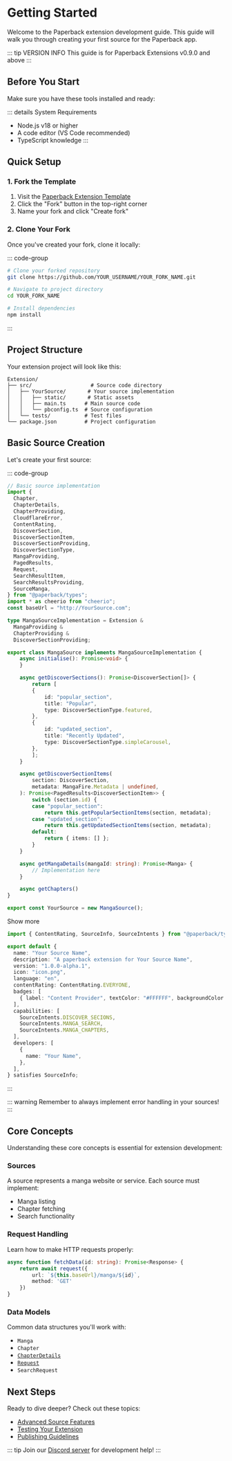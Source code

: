 # Getting Started
Welcome to the Paperback extension development guide. This guide will walk you through creating your first source for the Paperback app.

::: tip VERSION INFO
This guide is for Paperback Extensions v0.9.0 and above
:::

## Before You Start
Make sure you have these tools installed and ready:

::: details System Requirements
- Node.js v18 or higher
- A code editor (VS Code recommended)
- TypeScript knowledge
:::

## Quick Setup

### 1. Fork the Template
1. Visit the [Paperback Extension Template](https://github.com/paperback-community/template-extensions)
2. Click the "Fork" button in the top-right corner
3. Name your fork and click "Create fork"

### 2. Clone Your Fork
Once you've created your fork, clone it locally:

::: code-group
```bash
# Clone your forked repository
git clone https://github.com/YOUR_USERNAME/YOUR_FORK_NAME.git

# Navigate to project directory
cd YOUR_FORK_NAME

# Install dependencies
npm install
```
:::


## Project Structure
Your extension project will look like this:

```text
Extension/
├── src/                   # Source code directory
│   ├── YourSource/       # Your source implementation
│   │   ├── static/       # Static assets
│   │   ├── main.ts      # Main source code
│   │   └── pbconfig.ts  # Source configuration
│   └── tests/           # Test files
└── package.json         # Project configuration
```

## Basic Source Creation
Let's create your first source:

::: code-group
<div class="code-container collapsed">

```typescript [main.ts]
// Basic source implementation
import {
  Chapter,
  ChapterDetails,
  ChapterProviding,
  CloudflareError,
  ContentRating,
  DiscoverSection,
  DiscoverSectionItem,
  DiscoverSectionProviding,
  DiscoverSectionType,
  MangaProviding,
  PagedResults,
  Request,
  SearchResultItem,
  SearchResultsProviding,
  SourceManga,
} from "@paperback/types";
import * as cheerio from "cheerio";
const baseUrl = "http://YourSource.com";

type MangaSourceImplementation = Extension &
  MangaProviding &
  ChapterProviding &
  DiscoverSectionProviding;

export class MangaSource implements MangaSourceImplementation {
    async initialise(): Promise<void> {
    }

    async getDiscoverSections(): Promise<DiscoverSection[]> {
        return [
        {
            id: "popular_section",
            title: "Popular",
            type: DiscoverSectionType.featured,
        },
        {
            id: "updated_section",
            title: "Recently Updated",
            type: DiscoverSectionType.simpleCarousel,
        },
        ];
    }

    async getDiscoverSectionItems(
        section: DiscoverSection,
        metadata: MangaFire.Metadata | undefined,
    ): Promise<PagedResults<DiscoverSectionItem>> {
        switch (section.id) {
        case "popular_section":
            return this.getPopularSectionItems(section, metadata);
        case "updated_section":
            return this.getUpdatedSectionItems(section, metadata);
        default:
            return { items: [] };
        }
    }

    async getMangaDetails(mangaId: string): Promise<Manga> {
        // Implementation here
    }

    async getChapters()
}

export const YourSource = new MangaSource();
```

<div class="code-toggle">Show more</div>
</div>

```typescript [pbconfig.ts]
import { ContentRating, SourceInfo, SourceIntents } from "@paperback/types";

export default {
  name: "Your Source Name",
  description: "A paperback extension for Your Source Name",
  version: "1.0.0-alpha.1",
  icon: "icon.png",
  language: "en",
  contentRating: ContentRating.EVERYONE,
  badges: [
    { label: "Content Provider", textColor: "#FFFFFF", backgroundColor: "#800080" },
  ],
  capabilities: [
    SourceIntents.DISCOVER_SECIONS,
    SourceIntents.MANGA_SEARCH,
    SourceIntents.MANGA_CHAPTERS,
  ],
  developers: [
    {
      name: "Your Name",
    },
  ],
} satisfies SourceInfo;

```
:::

::: warning
Remember to always implement error handling in your sources!
:::

## Core Concepts
Understanding these core concepts is essential for extension development:

### Sources
A source represents a manga website or service. Each source must implement:
- Manga listing
- Chapter fetching
- Search functionality

### Request Handling
Learn how to make HTTP requests properly:

```typescript
async function fetchData(id: string): Promise<Response> {
    return await request({
        url: `${this.baseUrl}/manga/${id}`,
        method: 'GET'
    })
}
```

### Data Models
Common data structures you'll work with:
- `Manga`
- `Chapter`
- [`ChapterDetails`](/references/ChapterDetails)
- [`Request`](/references/Request)
- `SearchRequest`

## Next Steps
Ready to dive deeper? Check out these topics:
- [Advanced Source Features](/development/advanced)
- [Testing Your Extension](/development/testing)
- [Publishing Guidelines](/development/publishing)

::: tip
Join our [Discord server](https://discord.gg/paperback-community) for development help!
:::
